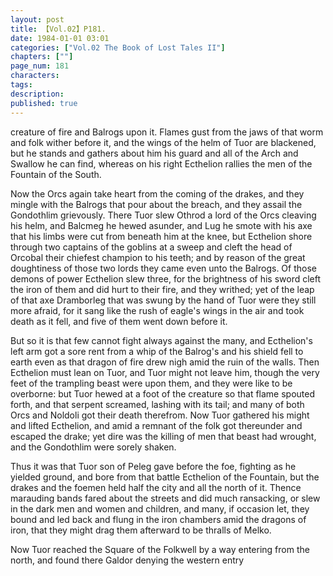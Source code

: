 ```yaml
---
layout: post
title: 【Vol.02】P181.
date: 1984-01-01 03:01
categories: ["Vol.02 The Book of Lost Tales II"]
chapters: [""]
page_num: 181
characters: 
tags: 
description: 
published: true
---
```


<p style="text-indent: 0;">
creature of fire and Balrogs upon it. Flames gust from the jaws of that worm and folk wither before it, and the wings of the helm of Tuor are blackened, but he stands and gathers about him his guard and all of the Arch and Swallow he can find, whereas on his right Ecthelion rallies the men of the Fountain of the South.
</p>

Now the Orcs again take heart from the coming of the drakes, and they mingle with the Balrogs that pour about the breach, and they assail the Gondothlim grievously. There Tuor slew Othrod a lord of the Orcs cleaving his helm, and Balcmeg he hewed asunder, and Lug he smote with his axe that his limbs were cut from beneath him at the knee, but Ecthelion shore through two captains of the goblins at a sweep and cleft the head of Orcobal their chiefest champion to his teeth; and by reason of the great doughtiness of those two lords they came even unto the Balrogs. Of those demons of power Ecthelion slew three, for the brightness of his sword cleft the iron of them and did hurt to their fire, and they writhed; yet of the leap of that axe Dramborleg that was swung by the hand of Tuor were they still more afraid, for it sang like the rush of eagle's wings in the air and took death as it fell, and five of them went down before it.

But so it is that few cannot fight always against the many, and Ecthelion's left arm got a sore rent from a whip of the Balrog's and his shield fell to earth even as that dragon of fire drew nigh amid the ruin of the walls. Then Ecthelion must lean on Tuor, and Tuor might not leave him, though the very feet of the trampling beast were upon them, and they were like to be overborne: but Tuor hewed at a foot of the creature so that flame spouted forth, and that serpent screamed, lashing with its tail; and many of both Orcs and Noldoli got their death therefrom. Now Tuor gathered his might and lifted Ecthelion, and amid a remnant of the folk got thereunder and escaped the drake; yet dire was the killing of men that beast had wrought, and the Gondothlim were sorely shaken.

Thus it was that Tuor son of Peleg gave before the foe, fighting as he yielded ground, and bore from that battle Ecthelion of the Fountain, but the drakes and the foemen held half the city and all the north of it. Thence marauding bands fared about the streets and did much ransacking, or slew in the dark men and women and children, and many, if occasion let, they bound and led back and flung in the iron chambers amid the dragons of iron, that they might drag them afterward to be thralls of Melko.

Now Tuor reached the Square of the Folkwell by a way entering from the north, and found there Galdor denying the western entry

